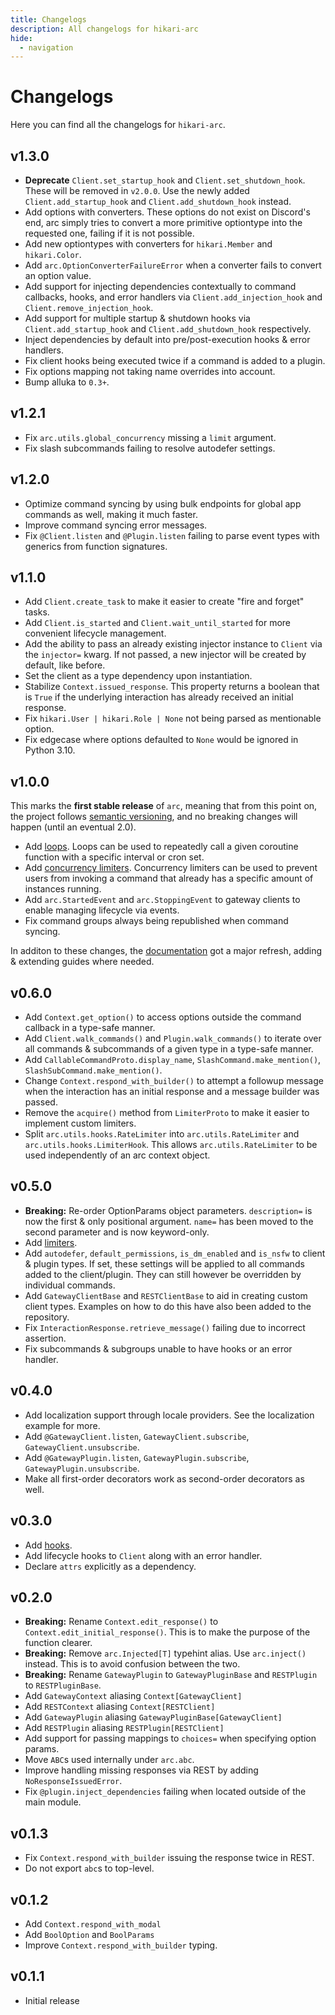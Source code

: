 ```yaml
---
title: Changelogs
description: All changelogs for hikari-arc
hide:
  - navigation
---
```


# Changelogs

Here you can find all the changelogs for `hikari-arc`.

## v1.3.0

- **Deprecate** `Client.set_startup_hook` and `Client.set_shutdown_hook`. These will be removed in `v2.0.0`. Use the newly added `Client.add_startup_hook` and `Client.add_shutdown_hook` instead.
- Add options with converters. These options do not exist on Discord's end, arc simply tries to convert a more primitive optiontype into the requested one, failing if it is not possible.
- Add new optiontypes with converters for `hikari.Member` and `hikari.Color`.
- Add `arc.OptionConverterFailureError` when a converter fails to convert an option value.
- Add support for injecting dependencies contextually to command callbacks, hooks, and error handlers via `Client.add_injection_hook` and `Client.remove_injection_hook`.
- Add support for multiple startup & shutdown hooks via `Client.add_startup_hook` and `Client.add_shutdown_hook` respectively.
- Inject dependencies by default into pre/post-execution hooks & error handlers.
- Fix client hooks being executed twice if a command is added to a plugin.
- Fix options mapping not taking name overrides into account.
- Bump alluka to `0.3+`.

## v1.2.1

- Fix `arc.utils.global_concurrency` missing a `limit` argument.
- Fix slash subcommands failing to resolve autodefer settings.

## v1.2.0

- Optimize command syncing by using bulk endpoints for global app commands as well, making it much faster.
- Improve command syncing error messages.
- Fix `@Client.listen` and `@Plugin.listen` failing to parse event types with generics from function signatures.

## v1.1.0

- Add `Client.create_task` to make it easier to create "fire and forget" tasks.
- Add `Client.is_started` and `Client.wait_until_started` for more convenient lifecycle management.
- Add the ability to pass an already existing injector instance to `Client` via the `injector=` kwarg. If not passed, a new injector will be created by default, like before.
- Set the client as a type dependency upon instantiation.
- Stabilize `Context.issued_response`. This property returns a boolean that is `True` if the underlying interaction has already received an initial response.
- Fix `hikari.User | hikari.Role | None` not being parsed as mentionable option.
- Fix edgecase where options defaulted to `None` would be ignored in Python 3.10.

## v1.0.0

This marks the **first stable release** of `arc`, meaning that from this point on, the project follows [semantic versioning](https://semver.org/), and no breaking changes will happen (until an eventual 2.0).

- Add [loops](./guides/loops.md). Loops can be used to repeatedly call a given coroutine function with a specific interval or cron set.
- Add [concurrency limiters](./guides/concurrency_limiting.md). Concurrency limiters can be used to prevent users from invoking a command that already has a specific amount of instances running.
- Add `arc.StartedEvent` and `arc.StoppingEvent` to gateway clients to enable managing lifecycle via events.
- Fix command groups always being republished when command syncing.

In additon to these changes, the [documentation](https://arc.hypergonial.com) got a major refresh, adding & extending guides where needed.

## v0.6.0

- Add `Context.get_option()` to access options outside the command callback in a type-safe manner.
- Add `Client.walk_commands()` and `Plugin.walk_commands()` to iterate over all commands & subcommands of a given type in a type-safe manner.
- Add `CallableCommandProto.display_name`, `SlashCommand.make_mention()`, `SlashSubCommand.make_mention()`.
- Change `Context.respond_with_builder()` to attempt a followup message when the interaction has an initial response and a message builder was passed.
- Remove the `acquire()` method from `LimiterProto` to make it easier to implement custom limiters.
- Split `arc.utils.hooks.RateLimiter` into `arc.utils.RateLimiter` and `arc.utils.hooks.LimiterHook`. This allows `arc.utils.RateLimiter` to be used independently of an arc context object.

## v0.5.0

- **Breaking:** Re-order OptionParams object parameters. `description=` is now the first & only positional argument. `name=` has been moved to the second parameter and is now keyword-only.
- Add [limiters](./guides/hooks.md#limiters).
- Add  `autodefer`, `default_permissions`, `is_dm_enabled` and `is_nsfw` to client & plugin types. If set, these settings will be applied to all commands added to the client/plugin. They can still however be overridden by individual commands.
- Add `GatewayClientBase` and `RESTClientBase` to aid in creating custom client types. Examples on how to do this have also been added to the repository.
- Fix `InteractionResponse.retrieve_message()` failing due to incorrect assertion.
- Fix subcommands & subgroups unable to have hooks or an error handler.

## v0.4.0

- Add localization support through locale providers. See the localization example for more.
- Add `@GatewayClient.listen`, `GatewayClient.subscribe`, `GatewayClient.unsubscribe`.
- Add `@GatewayPlugin.listen`, `GatewayPlugin.subscribe`, `GatewayPlugin.unsubscribe`.
- Make all first-order decorators work as second-order decorators as well.


## v0.3.0

- Add [hooks](./guides/hooks.md).
- Add lifecycle hooks to `Client` along with an error handler.
- Declare `attrs` explicitly as a dependency.

## v0.2.0

- **Breaking:** Rename `Context.edit_response()` to `Context.edit_initial_response()`. This is to make the purpose of the function clearer.
- **Breaking:** Remove `arc.Injected[T]` typehint alias. Use `arc.inject()` instead. This is to avoid confusion between the two.
- **Breaking:** Rename `GatewayPlugin` to `GatewayPluginBase` and `RESTPlugin` to `RESTPluginBase`.
- Add `GatewayContext` aliasing `Context[GatewayClient]`
- Add `RESTContext` aliasing `Context[RESTClient]`
- Add `GatewayPlugin` aliasing `GatewayPluginBase[GatewayClient]`
- Add `RESTPlugin` aliasing `RESTPlugin[RESTClient]`
- Add support for passing mappings to `choices=` when specifying option params.
- Move `ABC`s used internally under `arc.abc`.
- Improve handling missing responses via REST by adding `NoResponseIssuedError`.
- Fix `@plugin.inject_dependencies` failing when located outside of the main module.

## v0.1.3

- Fix `Context.respond_with_builder` issuing the response twice in REST.
- Do not export `abc`s to top-level.

## v0.1.2

- Add `Context.respond_with_modal`
- Add `BoolOption` and `BoolParams`
- Improve `Context.respond_with_builder` typing.

## v0.1.1

- Initial release
